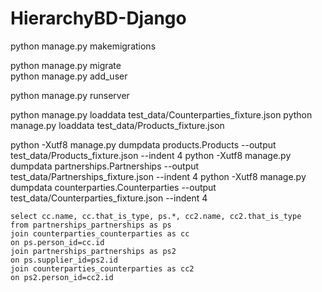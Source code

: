 # HierarchyBD-Django
python manage.py makemigrations 

python manage.py migrate  
 python manage.py add_user 

  python manage.py runserver

python manage.py loaddata test_data/Counterparties_fixture.json
python manage.py loaddata test_data/Products_fixture.json


  python -Xutf8 manage.py dumpdata products.Products --output test_data/Products_fixture.json --indent 4
python -Xutf8 manage.py dumpdata partnerships.Partnerships --output test_data/Partnerships_fixture.json --indent 4
    python -Xutf8 manage.py dumpdata counterparties.Counterparties --output test_data/Counterparties_fixture.json --indent 4

```
select cc.name, cc.that_is_type, ps.*, cc2.name, cc2.that_is_type
from partnerships_partnerships as ps 
join counterparties_counterparties as cc 
on ps.person_id=cc.id 
join partnerships_partnerships as ps2
on ps.supplier_id=ps2.id
join counterparties_counterparties as cc2 
on ps2.person_id=cc2.id 
```